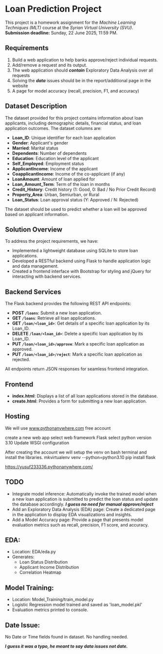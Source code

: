 # Loan Prediction Project
This project is a homework assignment for the *Machine Learning Techniques (MLT)* course at the *Syrian Virtual University (SVU)*.  
**Submission deadline:** Sunday, 22 June 2025, 11:59 PM.

## Requirements
1.	Build a web application to help banks approve/reject individual requests.
2.	Add/remove a request and its output. 
3.	The web application should ___contain___ Exploratory Data Analysis over all requests
4.	Solving the ___data___ issues should be in the report/additional page in the website
5.	A page for model accuracy (recall, precision, F1, and accuracy)

## Dataset Description

The dataset provided for this project contains information about loan applicants, including demographic details, financial status, and loan application outcomes. The dataset columns are:

- **Loan_ID**: Unique identifier for each loan application
- **Gender**: Applicant's gender
- **Married**: Marital status
- **Dependents**: Number of dependents
- **Education**: Education level of the applicant
- **Self_Employed**: Employment status
- **ApplicantIncome**: Income of the applicant
- **CoapplicantIncome**: Income of the co-applicant (if any)
- **LoanAmount**: Amount of loan applied for
- **Loan_Amount_Term**: Term of the loan in months
- **Credit_History**: Credit history (1: Good, 0: Bad / No Prior Credit Record)
- **Property_Area**: Urban, Semiurban, or Rural
- **Loan_Status**: Loan approval status (Y: Approved / N: Rejected)

The dataset should be used to predict whether a loan will be approved based on applicant information.

## Solution Overview

To address the project requirements, we have:

- Implemented a lightweight database using SQLite to store loan applications.
- Developed a RESTful backend using Flask to handle application logic and data management.
- Created a frontend interface with Bootstrap for styling and jQuery for interacting with backend services.

## Backend Services
The Flask backend provides the following REST API endpoints:

- **POST `/loans`**: Submit a new loan application.
- **GET `/loans`**: Retrieve all loan applications.
- **GET `/loan/<loan_id>`**: Get details of a specific loan application by its Loan_ID.
- **DELETE `/loan/<loan_id>`**: Delete a specific loan application by its Loan_ID.
- **PUT `/loan/<loan_id>/approve`**: Mark a specific loan application as approved.
- **PUT `/loan/<loan_id>/reject`**: Mark a specific loan application as rejected.

All endpoints return JSON responses for seamless frontend integration.

## Frontend
- **index.html**: Displays a list of all loan applications stored in the database.
- **create.html**: Provides a form for submitting a new loan application.

## Hosting
We will use www.pythonanywhere.com free account

create a new web app
select web framework Flask
select python version 3.10
Update WSGI configuration 

After creating the account we will setup the venv on bash terminal and install the libraries.
  mkvirtualenv venv --python=python3.10
  pip install flask

https://yusuf233336.pythonanywhere.com/

## TODO
- Integrate model inference: Automatically invoke the trained model when a new loan application is submitted to predict the loan status and update the database accordingly.
___I guess no need for manual approve/reject___
- Add an Exploratory Data Analysis (EDA) page: Create a dedicated page in the application to display EDA visualizations and insights.
- Add a Model Accuracy page: Provide a page that presents model evaluation metrics such as recall, precision, F1 score, and accuracy.


## EDA:
- Location: EDA/eda.py
- Generates:
  - Loan Status Distribution
  - Applicant Income Distribution
  - Correlation Heatmap

## Model Training:
- Location: Model_Training/train_model.py
- Logistic Regression model trained and saved as 'loan_model.pkl'
- Evaluation metrics printed to console.

## Date Issue:
No Date or Time fields found in dataset. No handling needed.

___I guess it was a typo, he meant to say data issues not date.___

